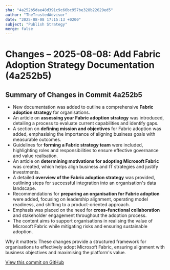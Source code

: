 ```yaml
---
sha: "4a252b5dae48d391c9c66bc957be328b22629ed5"
author: "TheTrustedAdvisor"
date: "2025-08-08 17:15:13 +0200"
subject: "Publish Strategy"
merge: false
---
```


# Changes – 2025-08-08: Add Fabric Adoption Strategy Documentation (4a252b5)

## Summary of Changes in Commit 4a252b5

- New documentation was added to outline a comprehensive **Fabric adoption strategy** for organisations.
- An article on **assessing your Fabric adoption strategy** was introduced, detailing a process to evaluate current capabilities and identify gaps.
- A section on **defining mission and objectives** for Fabric adoption was added, emphasising the importance of aligning business goals with measurable outcomes.
- Guidelines for **forming a Fabric strategy team** were included, highlighting roles and responsibilities to ensure effective governance and value realisation.
- An article on **determining motivations for adopting Microsoft Fabric** was created, which helps align business and IT strategies and justify investments.
- A detailed **overview of the Fabric adoption strategy** was provided, outlining steps for successful integration into an organisation's data landscape.
- Recommendations for **preparing an organisation for Fabric adoption** were added, focusing on leadership alignment, operating model readiness, and shifting to a product-oriented approach.
- Emphasis was placed on the need for **cross-functional collaboration** and stakeholder engagement throughout the adoption process.
- The content aims to support organisations in realising the value of Microsoft Fabric while mitigating risks and ensuring sustainable adoption.

Why it matters: These changes provide a structured framework for organisations to effectively adopt Microsoft Fabric, ensuring alignment with business objectives and maximising the platform's value.

[View this commit on GitHub](https://github.com/TheTrustedAdvisor/FabricAdoptionFramework/commit/4a252b5dae48d391c9c66bc957be328b22629ed5)
